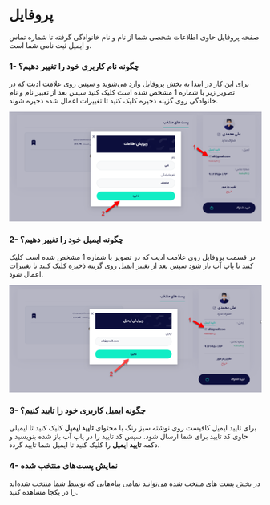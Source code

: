 # پروفایل

صفحه پروفایل حاوی اطلاعات شخصی شما از نام و نام خانوادگی گرفته تا شماره تماس و ایمیل ثبت نامی شما است. 

### 1- چگونه نام کاربری خود را تغییر دهیم؟

برای این کار در ابتدا به بخش پروفایل وارد می‌شوید و سپس روی علامت ادیت که در تصویر زیر با شماره 1 مشخص شده است کلیک کنید سپس بعد از تغییر نام و نام خانوادگی روی گزینه ذخیره کلیک کنید تا تغییرات اعمال شده ذخیره شوند.

![](../.gitbook/assets/tghyyr-nam-karbry.png)

### 2- چگونه ایمیل خود را تغییر دهیم؟

در قسمت پروفایل روی علامت ادیت که در تصویر با شماره 1 مشخص شده است کلیک کنید تا پاپ آپ باز شود سپس بعد از تغییر ایمیل روی گزینه ذخیره کلیک کنید تا تغییرات اعمال شود. 

![&#x62A;&#x63A;&#x6CC;&#x6CC;&#x631; &#x627;&#x6CC;&#x645;&#x6CC;&#x644; &#x6A9;&#x627;&#x631;&#x628;&#x631;&#x6CC;](../.gitbook/assets/tghyyr-aymyl.png)

### 3- چگونه ایمیل کاربری خود را تایید کنیم؟

برای تایید ایمیل کافیست روی نوشته سبز رنگ با محتوای **تایید ایمیل** کلیک کنید تا ایمیلی حاوی کد تایید برای شما ارسال شود. سپس کد تایید را در پاپ آپ باز شده بنویسید و دکمه **تایید ایمیل** را کلیک کنید تا ایمیل شما تایید گردد.

### 4- نمایش پست‌های منتخب شده

در بخش پست های منتخب شده می‌توانید تمامی پیام‌هایی که  توسط شما منتخب شده‌اند را در یکجا مشاهده کنید.

